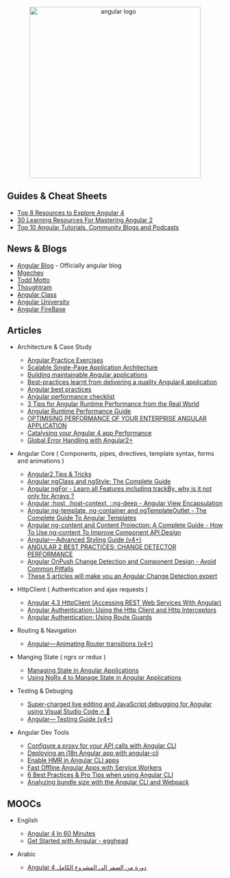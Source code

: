 <p align="center">
  <img width="400" src="https://angular.io/assets/images/logos/angular/angular.svg"  alt="angular logo">
</p>

## Guides & Cheat Sheets

- [Top 8 Resources to Explore Angular 4](https://hackernoon.com/top-8-resources-to-explore-angular-4-ff2c1b42020a)
- [30 Learning Resources For Mastering Angular 2](https://tutorialzine.com/2016/09/30-learning-resources-for-mastering-angular-2)
- [Top 10 Angular Tutorials, Community Blogs and Podcasts](http://blog.angular-university.io/top-10-angular-2-tutorials-blogs-and-podcasts/)

## News & Blogs

- [Angular Blog](https://blog.angular.io/) - Officially angular blog
- [Mgechev](http://blog.mgechev.com/)
- [Todd Motto](https://toddmotto.com/)
- [Thoughtram](https://blog.thoughtram.io/)
- [Angular Class](https://angularclass.com/blog/)
- [Angular University](https://angular-university.io/)
- [Angular FireBase](https://angularfirebase.com/lessons/)

## Articles

- Architecture & Case Study

  - [Angular Practice Exercises](https://jcoop.io/angular-practice-exercises/)
  - [Scalable Single-Page Application Architecture](http://blog.mgechev.com/2016/04/10/scalable-javascript-single-page-app-angular2-application-architecture/)
  - [Building maintainable Angular applications](https://medium.com/curated-by-versett/building-maintainable-angular-2-applications-5b9ec4b463a1)
  - [Best-practices learnt from delivering a quality Angular4 application](https://hackernoon.com/best-practices-learnt-from-delivering-a-quality-angular4-application-2cd074ea53b3)
  - [Angular best practices](https://docs.google.com/presentation/d/1dlEE3JMmFtsb1FdFmxhj-vxEfWPfDVp5pXf-YbqAj8o/preview?slide=id.p)
  - [Angular performance checklist](https://github.com/mgechev/angular-performance-checklist)
  - [3 Tips for Angular Runtime Performance from the Real World](https://blog.angular.io/3-tips-for-angular-runtime-performance-from-the-real-world-d467fbc8f66e)
  - [Angular Runtime Performance Guide](https://blog.oasisdigital.com/2017/angular-runtime-performance-guide/)
  - [OPTIMISING PERFORMANCE OF YOUR ENTERPRISE ANGULAR APPLICATION](https://ordina-jworks.github.io/angular/2017/04/04/optimising-performance-of-your-enterprise-angular-application.html)
  - [Catalysing your Angular 4 app Performance](https://medium.com/paramsingh-66174/catalysing-your-angular-4-app-performance-9211979075f6)
  - [Global Error Handling with Angular2+](https://medium.com/@amcdnl/global-error-handling-with-angular2-6b992bdfb59c)

- Angular Core ( Components, pipes, directives, template syntax, forms and animations )

  - [Angular2 Tips & Tricks](https://medium.com/@amcdnl/angular2-things-you-might-not-know-439ce70d335a)
  - [Angular ngClass and ngStyle: The Complete Guide](https://blog.angular-university.io/angular-ngclass-ngstyle/)
  - [Angular ngFor - Learn all Features including trackBy, why is it not only for Arrays ?](http://blog.angular-university.io/angular-2-ngfor/)
  - [Angular :host, :host-context, ::ng-deep - Angular View Encapsulation](https://blog.angular-university.io/angular-host-context/)
  - [Angular ng-template, ng-container and ngTemplateOutlet - The Complete Guide To Angular Templates](https://blog.angular-university.io/angular-ng-template-ng-container-ngtemplateoutlet/)
  - [Angular ng-content and Content Projection: A Complete Guide - How To Use ng-content To Improve Component API Design](https://blog.angular-university.io/angular-ng-content/)
  - [Angular— Advanced Styling Guide (v4+)](https://medium.com/google-developer-experts/angular-advanced-styling-guide-v4-f0765616e635)
  - [ANGULAR 2 BEST PRACTICES: CHANGE DETECTOR PERFORMANCE](https://www.lucidchart.com/techblog/2016/05/04/angular-2-best-practices-change-detector-performance/)
  - [Angular OnPush Change Detection and Component Design - Avoid Common Pitfalls](http://blog.angular-university.io/onpush-change-detection-how-it-works/)
  - [These 5 articles will make you an Angular Change Detection expert](https://blog.angularindepth.com/these-5-articles-will-make-you-an-angular-change-detection-expert-ed530d28930)

- HttpClient ( Authentication and ajax requests )

  - [Angular 4.3 HttpClient (Accessing REST Web Services With Angular)](https://medium.com/codingthesmartway-com-blog/angular-4-3-httpclient-accessing-rest-web-services-with-angular-2305b8fd654b)
  - [Angular Authentication: Using the Http Client and Http Interceptors](https://medium.com/@ryanchenkie_40935/angular-authentication-using-the-http-client-and-http-interceptors-2f9d1540eb8)
  - [Angular Authentication: Using Route Guards](https://ryanchenkie.com/angular-authentication-using-route-guards)

- Routing & Navigation

  - [Angular— Animating Router transitions (v4+)](https://medium.com/google-developer-experts/angular-2-animate-router-transitions-6de179e00204)

- Manging State ( ngrx or redux )

  - [Managing State in Angular Applications](https://blog.nrwl.io/managing-state-in-angular-applications-22b75ef5625f)
  - [Using NgRx 4 to Manage State in Angular Applications](https://blog.nrwl.io/using-ngrx-4-to-manage-state-in-angular-applications-64e7a1f84b7b)

- Testing & Debuging

  - [Super-charged live editing and JavaScript debugging for Angular using Visual Studio Code 🔥 🎉](https://medium.com/@auchenberg/super-charged-live-editing-and-javascript-debugging-for-angular-using-visual-studio-code-c29da251ec71)
  - [Angular—  Testing Guide (v4+)](https://medium.com/google-developer-experts/angular-2-testing-guide-a485b6cb1ef0)

- Angular Dev Tools

  - [Configure a proxy for your API calls with Angular CLI](https://juristr.com/blog/2016/11/configure-proxy-api-angular-cli/)
  - [Deploying an i18n Angular app with angular-cli](https://medium.com/@feloy/deploying-an-i18n-angular-app-with-angular-cli-fc788f17e358)
  - [Enable HMR in Angular CLI apps](https://medium.com/@beeman/tutorial-enable-hmr-in-angular-cli-apps-1b0d13b80130)
  - [Fast Offline Angular Apps with Service Workers](https://coryrylan.com/blog/fast-offline-angular-apps-with-service-workers)
  - [6 Best Practices & Pro Tips when using Angular CLI](https://medium.com/@tomastrajan/6-best-practices-pro-tips-for-angular-cli-better-developer-experience-7b328bc9db81)
  - [Analyzing bundle size with the Angular CLI and Webpack](https://coryrylan.com/blog/analyzing-bundle-size-with-the-angular-cli-and-webpack)

## MOOCs

- English

  - [Angular 4 In 60 Minutes](https://www.youtube.com/watch?v=KhzGSHNhnbI&t=2572s)
  - [Get Started with Angular - egghead](https://egghead.io/courses/get-started-with-angular)

- Arabic

  - [Angular 4 دورة من الصفر الى المشروع الكامل](https://www.youtube.com/playlist?list=PLMYF6NkLrdN9JJPTR0ksQcT3uumyco7UG)

